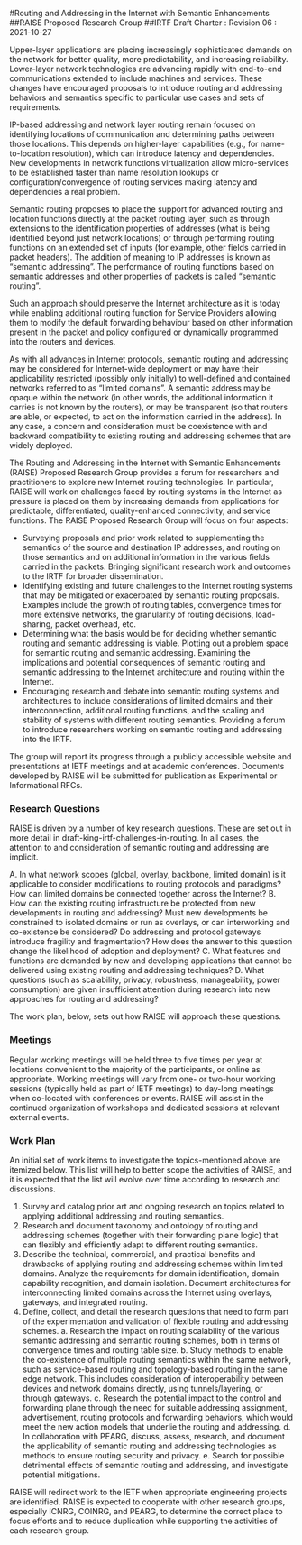 #Routing and Addressing in the Internet with Semantic Enhancements
##RAISE Proposed Research Group
##IRTF Draft Charter : Revision 06 : 2021-10-27

Upper-layer applications are placing increasingly sophisticated demands on the network for better quality, more predictability, and increasing reliability. Lower-layer network technologies are advancing rapidly with end-to-end communications extended to include machines and services. These changes have encouraged proposals to introduce routing and addressing behaviors and semantics specific to particular use cases and sets of requirements.

IP-based addressing and network layer routing remain focused on identifying locations of communication and determining paths between those locations. This depends on higher-layer capabilities (e.g., for name-to-location resolution), which can introduce latency and dependencies. New developments in network functions virtualization allow micro-services to be established faster than name resolution lookups or configuration/convergence of routing services making latency and dependencies a real problem.

Semantic routing proposes to place the support for advanced routing and location functions directly at the packet routing layer, such as through extensions to the identification properties of addresses (what is being identified beyond just network locations) or through performing routing functions on an extended set of inputs (for example, other fields carried in packet headers). The addition of meaning to IP addresses is known as “semantic addressing”. The performance of routing functions based on semantic addresses and other properties of packets is called “semantic routing”. 

Such an approach should preserve the Internet architecture as it is today while enabling additional routing function for Service Providers allowing them to modify the default forwarding behaviour based on other information present in the packet and policy configured or dynamically programmed into the routers and devices.

As with all advances in Internet protocols, semantic routing and addressing may be considered for Internet-wide deployment or may have their applicability restricted (possibly only initially) to well-defined and contained networks referred to as “limited domains”. A semantic address may be opaque within the network (in other words, the additional information it carries is not known by the routers), or may be transparent (so that routers are able, or expected, to act on the information carried in the address). In any case, a concern and consideration must be coexistence with and backward compatibility to existing routing and addressing schemes that are widely deployed.

The Routing and Addressing in the Internet with Semantic Enhancements (RAISE) Proposed Research Group provides a forum for researchers and practitioners to explore new Internet routing technologies. In particular, RAISE will work on challenges faced by routing systems in the Internet as pressure is placed on them by increasing demands from applications for predictable, differentiated, quality-enhanced connectivity, and service functions.
The RAISE Proposed Research Group will focus on four aspects:
* Surveying proposals and prior work related to supplementing the semantics of the source and destination IP addresses, and routing on those semantics and on additional information in the various fields carried in the packets. Bringing significant research work and outcomes to the IRTF for broader dissemination.
* Identifying existing and future challenges to the Internet routing systems that may be mitigated or exacerbated by semantic routing proposals. Examples include the growth of routing tables, convergence times for more extensive networks, the granularity of routing decisions, load-sharing, packet overhead, etc.
* Determining what the basis would be for deciding whether semantic routing and semantic addressing is viable. Plotting out a problem space for semantic routing and semantic addressing. Examining the implications and potential consequences of semantic routing and semantic addressing to the Internet architecture and routing within the Internet.
* Encouraging research and debate into semantic routing systems and architectures to include considerations of limited domains and their interconnection, additional routing functions, and the scaling and stability of systems with different routing semantics. Providing a forum to introduce researchers working on semantic routing and addressing into the IRTF.

The group will report its progress through a publicly accessible website and presentations at IETF meetings and at academic conferences. Documents developed by RAISE will be submitted for publication as Experimental or Informational RFCs.

### Research Questions
RAISE is driven by a number of key research questions. These are set out in more detail in draft-king-irtf-challenges-in-routing. In all cases, the attention to and consideration of semantic routing and addressing are implicit.

A. In what network scopes (global, overlay, backbone, limited domain) is it applicable to consider modifications to routing protocols and paradigms? How can limited domains be connected together across the Internet?
B. How can the existing routing infrastructure be protected from new developments in routing and addressing? Must new developments be constrained to isolated domains or run as overlays, or can interworking and co-existence be considered? Do addressing and protocol gateways introduce fragility and fragmentation? How does the answer to this question change the likelihood of adoption and deployment?
C. What features and functions are demanded by new and developing applications that cannot be delivered using existing routing and addressing techniques?
D. What questions (such as scalability, privacy, robustness, manageability, power consumption) are given insufficient attention during research into new approaches for routing and addressing?

The work plan, below, sets out how RAISE will approach these questions.

### Meetings
Regular working meetings will be held three to five times per year at locations convenient to the majority of the participants, or online as appropriate. Working meetings will vary from one- or two-hour working sessions (typically held as part of IETF meetings) to day-long meetings when co-located with conferences or events. RAISE will assist in the continued organization of workshops and dedicated sessions at relevant external events.

### Work Plan
An initial set of work items to investigate the topics-mentioned above are itemized below. This list will help to better scope the activities of RAISE, and it is expected that the list will evolve over time according to research and discussions.
1. Survey and catalog prior art and ongoing research on topics related to applying additional addressing and routing semantics.
2. Research and document taxonomy and ontology of routing and addressing schemes (together with their forwarding plane logic) that can flexibly and efficiently adapt to different routing semantics.
3. Describe the technical, commercial, and practical benefits and drawbacks of applying routing and addressing schemes within limited domains. Analyze the requirements for domain identification, domain capability recognition, and domain isolation. Document architectures for interconnecting limited domains across the Internet using overlays, gateways, and integrated routing.
4. Define, collect, and detail the research questions that need to form part of the experimentation and validation of flexible routing and addressing schemes.
    a. Research the impact on routing scalability of the various semantic addressing and semantic routing schemes, both in terms of convergence times and routing table size.
    b. Study methods to enable the co-existence of multiple routing semantics within the same network, such as service-based routing and topology-based routing in the same edge network. This includes consideration of interoperability between devices and network domains directly, using tunnels/layering, or through gateways.
    c. Research the potential impact to the control and forwarding plane through the need for suitable addressing assignment, advertisement, routing protocols and forwarding behaviors, which would meet the new action models that underlie the routing and addressing.
    d. In collaboration with PEARG, discuss, assess, research, and document the applicability of semantic routing and addressing technologies as methods to ensure routing security and privacy.
    e. Search for possible detrimental effects of semantic routing and addressing, and investigate potential mitigations.

RAISE will redirect work to the IETF when appropriate engineering projects are identified. RAISE is expected to cooperate with other research groups, especially ICNRG, COINRG, and PEARG, to determine the correct place to focus efforts and to reduce duplication while supporting the activities of each research group.
